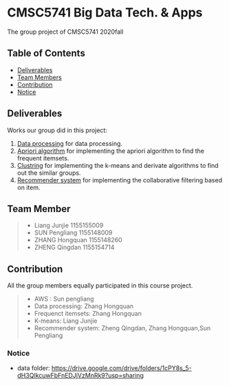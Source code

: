 # CMSC5741 Big Data Tech. & Apps

The group project of CMSC5741 2020fall

## Table of Contents

- [Deliverables](#deliverables)
- [Team Members](#team-members)
- [Contribution](#contribution)
- [Notice](#notice)

## Deliverables

Works our group did in this project:

1. [Data processing](https://github.com/bdt-group01/bdt/tree/main/Data%20processing) for data processing.
2. [Apriori algorithm](https://github.com/bdt-group01/bdt/tree/main/Apriori%20algorithm) for implementing the apriori algorithm to find the frequent itemsets.
3. [Clustring](https://github.com/bdt-group01/bdt/tree/main/clustering) for implementing the k-means and derivate algorithms to find out the similar groups.
4. [Recommender system](https://github.com/bdt-group01/bdt/tree/main/Recommender%20system) for implementing the  collaborative filtering based on item.

## Team Member

> - Liang Junjie 1155155009
> - SUN Pengliang 1155148009 
> - ZHANG Hongquan 1155148260
> - ZHENG Qingdan 1155154714

## Contribution

All the group members equally participated in this course project.  

> - AWS : Sun pengliang  
> - Data processing: Zhang Hongquan 
> - Frequenct itemsets: Zhang Hongquan
> - K-means: Liang Junjie
> - Recommender system: Zheng Qingdan, Zhang Hongquan,Sun Pengliang

### Notice

- data folder: https://drive.google.com/drive/folders/1cPY8s_5-dH3QIkcuwFbFnEDJjVzMnRk9?usp=sharing

